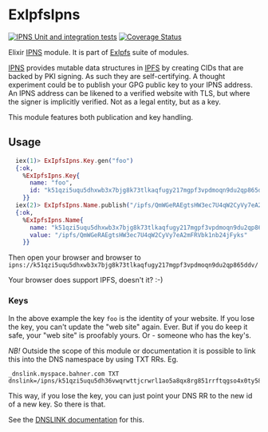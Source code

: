 # ExIpfsIpns

[![IPNS Unit and integration tests](https://github.com/bahner/ex-ipns/actions/workflows/testsuite.yaml/badge.svg)](https://github.com/bahner/ex-ipns/actions/workflows/testsuite.yaml)
[![Coverage Status](https://coveralls.io/repos/github/bahner/ex-ipns/badge.svg?branch=main)](https://coveralls.io/github/bahner/ex-ipns?branch=main)

Elixir [IPNS][ipns] module. It is part of [ExIpfs][ex-ipfs] suite of modules.

[IPNS][ipns] provides mutable data structures in [IPFS][ipfs] by creating CIDs that are backed by PKI signing. As such they are self-certifying. A thought experiment could be to publish your GPG public key to your IPNS address. An IPNS address can be likened to a verified website with TLS, but where the signer is implicitly verified. Not as a legal entity, but as a key.

This module features both publication and key handling.

## Usage

```elixir
  iex(1)> ExIpfsIpns.Key.gen("foo")
  {:ok,
    %ExIpfsIpns.Key{
      name: "foo",
      id: "k51qzi5uqu5dhxwb3x7bjg8k73tlkaqfugy217mgpf3vpdmoqn9du2qp865ddv"
    }}
  iex(2)> ExIpfsIpns.Name.publish("/ipfs/QmWGeRAEgtsHW3ec7U4qW2CyVy7eA2mFRVbk1nb24jFyks", key: "foo")
  {:ok,
    %ExIpfsIpns.Name{
      name: "k51qzi5uqu5dhxwb3x7bjg8k73tlkaqfugy217mgpf3vpdmoqn9du2qp865ddv",
      value: "/ipfs/QmWGeRAEgtsHW3ec7U4qW2CyVy7eA2mFRVbk1nb24jFyks"
    }}
```

  Then open your browser and browser to
  `ipns://k51qzi5uqu5dhxwb3x7bjg8k73tlkaqfugy217mgpf3vpdmoqn9du2qp865ddv/`

   Your browser does support IPFS, doesn't it? :-)

### Keys

In the above example the key `foo` is the identity of your website. If you lose the key, you can't update the "web site" again. Ever. But if you do keep it safe, your "web site" is proofably yours. Or - someone who has the key's.

*NB!* Outside the scope of this module or documentation it is possible to link this into the DNS namespace by using TXT RRs. Eg.

```DNS
_dnslink.myspace.bahner.com TXT dnslink=/ipns/k51qzi5uqu5dh36vwqrwttjcrwrl1ao5a8qx8rg851rrftqgso4x0ty586f68h
```

This way, if you lose the key, you can just point your DNS RR to the new id of a new key. So there is that.

See the [DNSLINK documentation][dnslink] for this.

[ex-ipfs]: https://hex.pm/packages/ex_ipfs "Core Elixir IPFS module"
[ipfs]: https://ipfs.tech/ "Interplanetary File System"
[ipns]: https://docs.ipfs.tech/concepts/ipns/ "Interplanetary Name System"
[dnslink]: https://dnslink.dev/ "Link IPFS resources to DNS"
